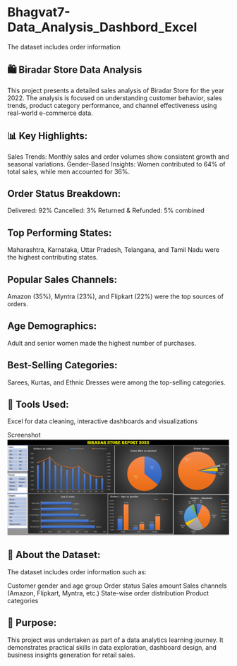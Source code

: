 # Bhagvat7-Data_Analysis_Dashbord_Excel
The dataset includes order information 

## 🛍️ Biradar Store Data Analysis
This project presents a detailed sales analysis of Biradar Store for the year 2022. The analysis is focused on understanding customer behavior, sales trends, product category performance, and channel effectiveness using real-world e-commerce data.

## 📊 Key Highlights:
Sales Trends: Monthly sales and order volumes show consistent growth and seasonal variations.
Gender-Based Insights:
Women contributed to 64% of total sales, while men accounted for 36%.

## Order Status Breakdown:

Delivered: 92%
Cancelled: 3%
Returned & Refunded: 5% combined

## Top Performing States:

Maharashtra, Karnataka, Uttar Pradesh, Telangana, and Tamil Nadu were the highest contributing states.

## Popular Sales Channels:

Amazon (35%), Myntra (23%), and Flipkart (22%) were the top sources of orders.

## Age Demographics:

Adult and senior women made the highest number of purchases.

## Best-Selling Categories:

Sarees, Kurtas, and Ethnic Dresses were among the top-selling categories.

## 🧰 Tools Used:
Excel for data cleaning, interactive dashboards and visualizations

Screenshot ![Dashbord](https://github.com/Bhagvat7/Bhagvat7-Data_Analysis_Dashbord_Excel/blob/main/Biradar%20store%20report%20.png)

## 📁 About the Dataset:
The dataset includes order information such as:

Customer gender and age group
Order status
Sales amount
Sales channels (Amazon, Flipkart, Myntra, etc.)
State-wise order distribution
Product categories

## 📌 Purpose:
This project was undertaken as part of a data analytics learning journey. It demonstrates practical skills in data exploration, dashboard design, and business insights generation for retail sales.


